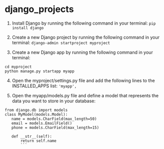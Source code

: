 # django_projects
1. Install Django by running the following command in your terminal:
``` pip install django ```

2. Create a new Django project by running the following command in your terminal:
``` django-admin startproject myproject ```

3. Create a new Django app by running the following command in your terminal:
``` 
cd myproject
python manage.py startapp myapp
```

4. Open the myproject/settings.py file and add the following lines to the INSTALLED_APPS list:
``` 'myapp', ```

5. Open the myapp/models.py file and define a model that represents the data you want to store in your database:
 ``` 
 from django.db import models
class MyModel(models.Model):
    name = models.CharField(max_length=50)
    email = models.EmailField()
    phone = models.CharField(max_length=15)

    def __str__(self):
        return self.name
        ```
     
